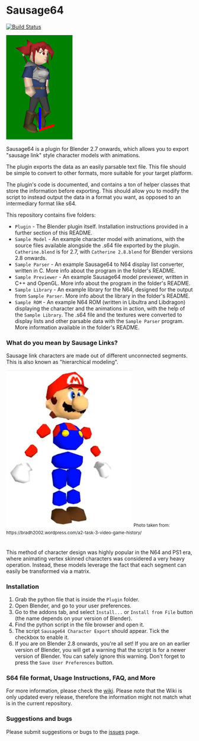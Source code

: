 # Sausage64

[![Build Status](https://dev.azure.com/buu342/Sausage64/_apis/build/status/buu342.N64-Sausage64?branchName=master)](https://dev.azure.com/buu342/Sausage64/_build/latest?definitionId=1&branchName=master)

<img src=".github/Catherine.gif" width="179" height="281"/>

Sausage64 is a plugin for Blender 2.7 onwards, which allows you to export "sausage link" style character models with animations.

The plugin exports the data as an easily parsable text file. This file should be simple to convert to other formats, more suitable for your target platform. 

The plugin's code is documented, and contains a ton of helper classes that store the information before exporting. This should allow you to modify the script to instead output the data in a format you want, as opposed to an intermediary format like s64.

This repository contains five folders:
* `Plugin` - The Blender plugin itself. Installation instructions provided in a further section of this README. 
* `Sample Model` - An example character model with animations, with the source files available alongside the .s64 file exported by the plugin. `Catherine.blend` is for 2.7, with `Catherine 2.8.blend` for Blender versions 2.8 onwards. 
* `Sample Parser` - An example Sausage64 to N64 display list converter, written in C. More info about the program in the folder's README. 
* `Sample Previewer` - An example Sausage64 model previewer, written in C++ and OpenGL. More info about the program in the folder's README. 
* `Sample Library` - An example library for the N64, designed for the output from `Sample Parser`. More info about the library in the folder's README. 
* `Sample ROM` - An example N64 ROM (written in Libultra and Libdragon) displaying the character and the animations in action, with the help of the `Sample Library`. The .s64 file and the textures were converted to display lists and other parsable data with the `Sample Parser` program. More information available in the folder's README. 

### What do you mean by Sausage Links?
Sausage link characters are made out of different unconnected segments. This is also known as "hierarchical modeling".

<img src=".github/mario.jpeg" width="340" height="428"/>
<sup>Photo taken from: https://bradh2002.wordpress.com/a2-task-3-video-game-history/</sup>
</br></br>

This method of character design was highly popular in the N64 and PS1 era, where animating vertex skinned characters was considered a very heavy operation. Instead, these models leverage the fact that each segment can easily be transformed via a matrix.

### Installation 
1. Grab the python file that is inside the `Plugin` folder.
2. Open Blender, and go to your user preferences.
3. Go to the addons tab, and select `Install...` or `Install from File` button (the name depends on your version of Blender).
4. Find the python script in the file browser and open it. 
5. The script `Sausage64 Character Export` should appear. Tick the checkbox to enable it. 
6. If you are on Blender 2.8 onwards, you're all set! If you are on an earlier version of Blender, you will get a warning that the script is for a newer version of Blender. You can safely ignore this warning. Don't forget to press the `Save User Preferences` button. 

### S64 file format, Usage Instructions, FAQ, and More
For more information, please check the [wiki](../../wiki). Please note that the Wiki is only updated every release, therefore the information might not match what is in the current repository.

### Suggestions and bugs
Please submit suggestions or bugs to the [issues](issues) page.